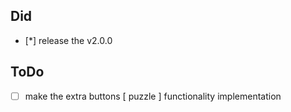 ## Did

-   [*] release the v2.0.0

## ToDo

-   [ ] make the extra buttons [ puzzle ] functionality implementation
